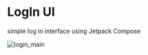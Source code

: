 # LogIn UI

simple log in interface using Jetpack Compose 


![login_main](https://user-images.githubusercontent.com/90833193/209778999-38778ff5-31ee-44b1-9259-29390fd567db.jpg)
